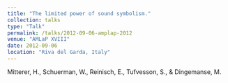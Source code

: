 ```yaml
---
title: "The limited power of sound symbolism."
collection: talks
type: "Talk"
permalink: /talks/2012-09-06-amplap-2012
venue: "AMLaP XVIII"
date: 2012-09-06
location: "Riva del Garda, Italy"
---
```


Mitterer, H., Schuerman, W., Reinisch, E., Tufvesson, S., &amp; Dingemanse, M.

